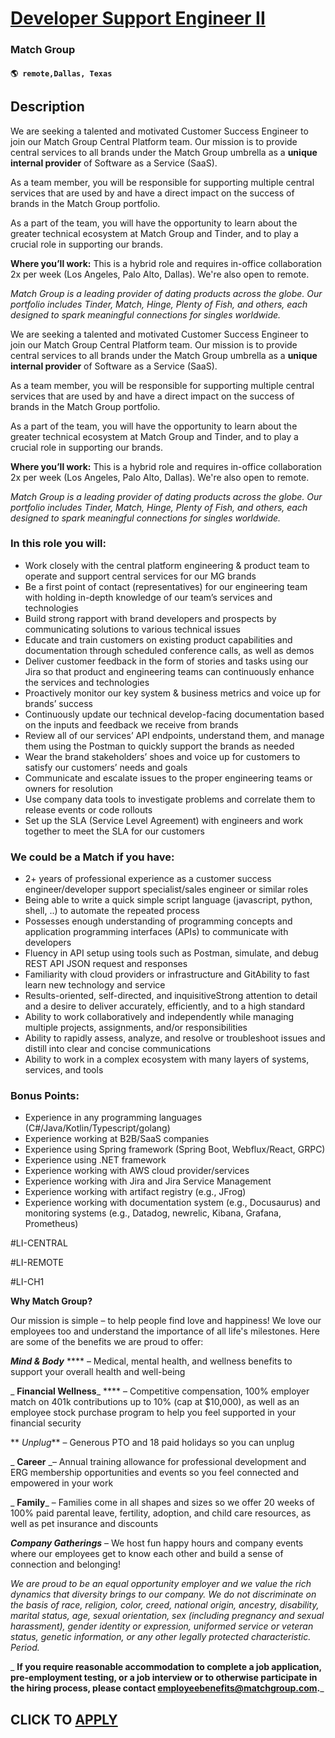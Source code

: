 # [Developer Support Engineer II](https://www.remotewlb.com/apply/developer-support-engineer-ii)  
### Match Group  
#### `🌎 remote,Dallas, Texas`  

## Description

We are seeking a talented and motivated Customer Success Engineer to join our Match Group Central Platform team. Our mission is to provide central services to all brands under the Match Group umbrella as a **unique internal provider** of Software as a Service (SaaS).

  

As a team member, you will be responsible for supporting multiple central services that are used by and have a direct impact on the success of brands in the Match Group portfolio.

  

As a part of the team, you will have the opportunity to learn about the greater technical ecosystem at Match Group and Tinder, and to play a crucial role in supporting our brands.

  

 **Where you’ll work:** This is a hybrid role and requires in-office collaboration 2x per week (Los Angeles, Palo Alto, Dallas). We're also open to remote.

  

_Match Group is a leading provider of dating products across the globe. Our portfolio includes Tinder, Match, Hinge, Plenty of Fish, and others, each designed to spark meaningful connections for singles worldwide._

  

We are seeking a talented and motivated Customer Success Engineer to join our Match Group Central Platform team. Our mission is to provide central services to all brands under the Match Group umbrella as a **unique internal provider** of Software as a Service (SaaS).

  

As a team member, you will be responsible for supporting multiple central services that are used by and have a direct impact on the success of brands in the Match Group portfolio.

  

As a part of the team, you will have the opportunity to learn about the greater technical ecosystem at Match Group and Tinder, and to play a crucial role in supporting our brands.

  

 **Where you’ll work:** This is a hybrid role and requires in-office collaboration 2x per week (Los Angeles, Palo Alto, Dallas). We're also open to remote.

  

_Match Group is a leading provider of dating products across the globe. Our portfolio includes Tinder, Match, Hinge, Plenty of Fish, and others, each designed to spark meaningful connections for singles worldwide._

  

### In this role you will:

* Work closely with the central platform engineering & product team to operate and support central services for our MG brands
* Be a first point of contact (representatives) for our engineering team with holding in-depth knowledge of our team’s services and technologies
* Build strong rapport with brand developers and prospects by communicating solutions to various technical issues
* Educate and train customers on existing product capabilities and documentation through scheduled conference calls, as well as demos
* Deliver customer feedback in the form of stories and tasks using our Jira so that product and engineering teams can continuously enhance the services and technologies
* Proactively monitor our key system & business metrics and voice up for brands’ success
* Continuously update our technical develop-facing documentation based on the inputs and feedback we receive from brands
* Review all of our services’ API endpoints, understand them, and manage them using the Postman to quickly support the brands as needed
* Wear the brand stakeholders’ shoes and voice up for customers to satisfy our customers’ needs and goals
* Communicate and escalate issues to the proper engineering teams or owners for resolution
* Use company data tools to investigate problems and correlate them to release events or code rollouts
* Set up the SLA (Service Level Agreement) with engineers and work together to meet the SLA for our customers

  

### We could be a Match if you have:

* 2+ years of professional experience as a customer success engineer/developer support specialist/sales engineer or similar roles
* Being able to write a quick simple script language (javascript, python, shell, ..) to automate the repeated process
* Possesses enough understanding of programming concepts and application programming interfaces (APIs) to communicate with developers
* Fluency in API setup using tools such as Postman, simulate, and debug REST API JSON request and responses
* Familiarity with cloud providers or infrastructure and GitAbility to fast learn new technology and service
* Results-oriented, self-directed, and inquisitiveStrong attention to detail and a desire to deliver accurately, efficiently, and to a high standard
* Ability to work collaboratively and independently while managing multiple projects, assignments, and/or responsibilities
* Ability to rapidly assess, analyze, and resolve or troubleshoot issues and distill into clear and concise communications
* Ability to work in a complex ecosystem with many layers of systems, services, and tools

  

### Bonus Points:

* Experience in any programming languages (C#/Java/Kotlin/Typescript/golang)
* Experience working at B2B/SaaS companies
* Experience using Spring framework (Spring Boot, Webflux/React, GRPC)
* Experience using .NET framework
* Experience working with AWS cloud provider/services
* Experience working with Jira and Jira Service Management
* Experience working with artifact registry (e.g., JFrog)
* Experience working with documentation system (e.g., Docusaurus) and monitoring systems (e.g., Datadog, newrelic, Kibana, Grafana, Prometheus)

  

#LI-CENTRAL

  

#LI-REMOTE

  

#LI-CH1

  

 **Why Match Group?**

  

Our mission is simple – to help people find love and happiness! We love our employees too and understand the importance of all life's milestones. Here are some of the benefits we are proud to offer:

  

_**Mind & Body**_ **** – Medical, mental health, and wellness benefits to support your overall health and well-being

 _ **Financial Wellness**_ **** – Competitive compensation, 100% employer match on 401k contributions up to 10% (cap at $10,000), as well as an employee stock purchase program to help you feel supported in your financial security

 ** _Unplug_** – Generous PTO and 18 paid holidays so you can unplug

 _ **Career** _– Annual training allowance for professional development and ERG membership opportunities and events so you feel connected and empowered in your work

 _ **Family**_ – Families come in all shapes and sizes so we offer 20 weeks of 100% paid parental leave, fertility, adoption, and child care resources, as well as pet insurance and discounts

_**Company Gatherings**_ – We host fun happy hours and company events where our employees get to know each other and build a sense of connection and belonging!

  

 _We are proud to be an equal opportunity employer and we value the rich dynamics that diversity brings to our company. We do not discriminate on the basis of race, religion, color, creed, national origin, ancestry, disability, marital status, age, sexual orientation, sex (including pregnancy and sexual harassment), gender identity or expression, uniformed service or veteran status, genetic information, or any other legally protected characteristic. Period._

  

 _ **If you require reasonable accommodation to complete a job application, pre-employment testing, or a job interview or to otherwise participate in the hiring process, please contact employeebenefits@matchgroup.com.**_

  
## CLICK TO [APPLY](https://www.remotewlb.com/apply/developer-support-engineer-ii)

